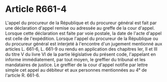# Article R661-4

L'appel du procureur de la République et du procureur général est fait par une déclaration d'appel remise ou adressée au greffe de la cour d'appel.   Lorsque cette déclaration est faite par voie postale, la date de l'acte d'appel est celle de l'expédition.   Lorsque l'appel du procureur de la République ou du procureur général est interjeté à l'encontre d'un jugement mentionné aux articles L. 661-6, L. 661-9 ou rendu en application des chapitres Ier, II et III du titre V du livre VI de la partie législative du présent code, l'appelant en informe immédiatement, par tout moyen, le greffier du tribunal et les mandataires de justice. Le greffier de la cour d'appel notifie par lettre simple cet appel au débiteur et aux personnes mentionnées au 4° de l'article R. 661-6.